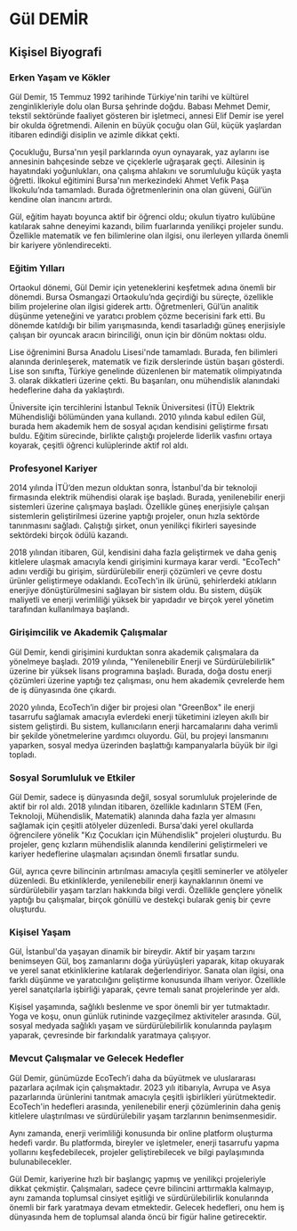 # Gül DEMİR

## Kişisel Biyografi

### Erken Yaşam ve Kökler

Gül Demir, 15 Temmuz 1992 tarihinde Türkiye'nin tarihi ve kültürel zenginlikleriyle dolu olan Bursa şehrinde doğdu. Babası Mehmet Demir, tekstil sektöründe faaliyet gösteren bir işletmeci, annesi Elif Demir ise yerel bir okulda öğretmendi. Ailenin en büyük çocuğu olan Gül, küçük yaşlardan itibaren edindiği disiplin ve azimle dikkat çekti.

Çocukluğu, Bursa'nın yeşil parklarında oyun oynayarak, yaz aylarını ise annesinin bahçesinde sebze ve çiçeklerle uğraşarak geçti. Ailesinin iş hayatındaki yoğunlukları, ona çalışma ahlakını ve sorumluluğu küçük yaşta öğretti. İlkokul eğitimini Bursa'nın merkezindeki Ahmet Vefik Paşa İlkokulu’nda tamamladı. Burada öğretmenlerinin ona olan güveni, Gül’ün kendine olan inancını artırdı.

Gül, eğitim hayatı boyunca aktif bir öğrenci oldu; okulun tiyatro kulübüne katılarak sahne deneyimi kazandı, bilim fuarlarında yenilikçi projeler sundu. Özellikle matematik ve fen bilimlerine olan ilgisi, onu ilerleyen yıllarda önemli bir kariyere yönlendirecekti.

### Eğitim Yılları

Ortaokul dönemi, Gül Demir için yeteneklerini keşfetmek adına önemli bir dönemdi. Bursa Osmangazi Ortaokulu’nda geçirdiği bu süreçte, özellikle bilim projelerine olan ilgisi giderek arttı. Öğretmenleri, Gül’ün analitik düşünme yeteneğini ve yaratıcı problem çözme becerisini fark etti. Bu dönemde katıldığı bir bilim yarışmasında, kendi tasarladığı güneş enerjisiyle çalışan bir oyuncak aracın birinciliği, onun için bir dönüm noktası oldu.

Lise öğrenimini Bursa Anadolu Lisesi'nde tamamladı. Burada, fen bilimleri alanında derinleşerek, matematik ve fizik derslerinde üstün başarı gösterdi. Lise son sınıfta, Türkiye genelinde düzenlenen bir matematik olimpiyatında 3. olarak dikkatleri üzerine çekti. Bu başarıları, onu mühendislik alanındaki hedeflerine daha da yaklaştırdı.

Üniversite için tercihlerini İstanbul Teknik Üniversitesi (İTÜ) Elektrik Mühendisliği bölümünden yana kullandı. 2010 yılında kabul edilen Gül, burada hem akademik hem de sosyal açıdan kendisini geliştirme fırsatı buldu. Eğitim sürecinde, birlikte çalıştığı projelerde liderlik vasfını ortaya koyarak, çeşitli öğrenci kulüplerinde aktif rol aldı.

### Profesyonel Kariyer

2014 yılında İTÜ’den mezun olduktan sonra, İstanbul'da bir teknoloji firmasında elektrik mühendisi olarak işe başladı. Burada, yenilenebilir enerji sistemleri üzerine çalışmaya başladı. Özellikle güneş enerjisiyle çalışan sistemlerin geliştirilmesi üzerine yaptığı projeler, onun hızla sektörde tanınmasını sağladı. Çalıştığı şirket, onun yenilikçi fikirleri sayesinde sektördeki birçok ödülü kazandı.

2018 yılından itibaren, Gül, kendisini daha fazla geliştirmek ve daha geniş kitlelere ulaşmak amacıyla kendi girişimini kurmaya karar verdi. "EcoTech" adını verdiği bu girişim, sürdürülebilir enerji çözümleri ve çevre dostu ürünler geliştirmeye odaklandı. EcoTech'in ilk ürünü, şehirlerdeki atıkların enerjiye dönüştürülmesini sağlayan bir sistem oldu. Bu sistem, düşük maliyetli ve enerji verimliliği yüksek bir yapıdadır ve birçok yerel yönetim tarafından kullanılmaya başlandı.

### Girişimcilik ve Akademik Çalışmalar

Gül Demir, kendi girişimini kurduktan sonra akademik çalışmalara da yönelmeye başladı. 2019 yılında, "Yenilenebilir Enerji ve Sürdürülebilirlik" üzerine bir yüksek lisans programına başladı. Burada, doğa dostu enerji çözümleri üzerine yaptığı tez çalışması, onu hem akademik çevrelerde hem de iş dünyasında öne çıkardı.

2020 yılında, EcoTech’in diğer bir projesi olan "GreenBox" ile enerji tasarrufu sağlamak amacıyla evlerdeki enerji tüketimini izleyen akıllı bir sistem geliştirdi. Bu sistem, kullanıcıların enerji harcamalarını daha verimli bir şekilde yönetmelerine yardımcı oluyordu. Gül, bu projeyi lansmanını yaparken, sosyal medya üzerinden başlattığı kampanyalarla büyük bir ilgi topladı.

### Sosyal Sorumluluk ve Etkiler

Gül Demir, sadece iş dünyasında değil, sosyal sorumluluk projelerinde de aktif bir rol aldı. 2018 yılından itibaren, özellikle kadınların STEM (Fen, Teknoloji, Mühendislik, Matematik) alanında daha fazla yer almasını sağlamak için çeşitli atölyeler düzenledi. Bursa'daki yerel okullarda öğrencilere yönelik "Kız Çocukları için Mühendislik" projeleri oluşturdu. Bu projeler, genç kızların mühendislik alanında kendilerini geliştirmeleri ve kariyer hedeflerine ulaşmaları açısından önemli fırsatlar sundu.

Gül, ayrıca çevre bilincinin artırılması amacıyla çeşitli seminerler ve atölyeler düzenledi. Bu etkinliklerde, yenilenebilir enerji kaynaklarının önemi ve sürdürülebilir yaşam tarzları hakkında bilgi verdi. Özellikle gençlere yönelik yaptığı bu çalışmalar, birçok gönüllü ve destekçi bularak geniş bir çevre oluşturdu.

### Kişisel Yaşam

Gül, İstanbul'da yaşayan dinamik bir bireydir. Aktif bir yaşam tarzını benimseyen Gül, boş zamanlarını doğa yürüyüşleri yaparak, kitap okuyarak ve yerel sanat etkinliklerine katılarak değerlendiriyor. Sanata olan ilgisi, ona farklı düşünme ve yaratıcılığını geliştirme konusunda ilham veriyor. Özellikle yerel sanatçılarla işbirliği yaparak, çevre temalı sanat projelerinde yer aldı.

Kişisel yaşamında, sağlıklı beslenme ve spor önemli bir yer tutmaktadır. Yoga ve koşu, onun günlük rutininde vazgeçilmez aktiviteler arasında. Gül, sosyal medyada sağlıklı yaşam ve sürdürülebilirlik konularında paylaşım yaparak, çevresinde bir farkındalık yaratmaya çalışıyor.

### Mevcut Çalışmalar ve Gelecek Hedefler

Gül Demir, günümüzde EcoTech’i daha da büyütmek ve uluslararası pazarlara açılmak için çalışmaktadır. 2023 yılı itibarıyla, Avrupa ve Asya pazarlarında ürünlerini tanıtmak amacıyla çeşitli işbirlikleri yürütmektedir. EcoTech'in hedefleri arasında, yenilenebilir enerji çözümlerinin daha geniş kitlelere ulaştırılması ve sürdürülebilir yaşam tarzlarının benimsenmesidir.

Aynı zamanda, enerji verimliliği konusunda bir online platform oluşturma hedefi vardır. Bu platformda, bireyler ve işletmeler, enerji tasarrufu yapma yollarını keşfedebilecek, projeler geliştirebilecek ve bilgi paylaşımında bulunabilecekler.

Gül Demir, kariyerine hızlı bir başlangıç yapmış ve yenilikçi projeleriyle dikkat çekmiştir. Çalışmaları, sadece çevre bilincini arttırmakla kalmayıp, aynı zamanda toplumsal cinsiyet eşitliği ve sürdürülebilirlik konularında önemli bir fark yaratmaya devam etmektedir. Gelecek hedefleri, onu hem iş dünyasında hem de toplumsal alanda öncü bir figür haline getirecektir.